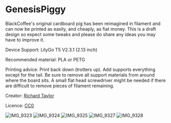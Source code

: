 # GenesisPiggy

BlackCoffee's original cardboard pig has been reimagined in filament and can now be printed as easily, and cheaply, as fiat money. This is a draft design so expect some tweaks and please do share any ideas you may have to improve it.

Device Support: LilyGo T5 V2.3.1 (2.13 inch)

Recommended material: PLA or PETG

Printing advice: Print back down (trotters up). Add supports everything except for the tail. Be sure to remove all support materials from around where the board sits. A small flat head screwdriver might be needed if there are difficult to remove pieces of filament remaining.

Creator: [Richard Taylor](https://njump.me/npub1dwekunm9w9agazkwcq88ymxmj0j3qgxcu4mwfqnjqvyusa9cuxrs0wsqel)

Licence: [CC0](https://creativecommons.org/publicdomain/zero/1.0/)


![IMG_9323](https://github.com/user-attachments/assets/e4eecba6-36b8-4c5d-a20f-6be257f9fd44)
![IMG_9324](https://github.com/user-attachments/assets/33b60003-f618-439f-9861-42db6528be8e)
![IMG_9325](https://github.com/user-attachments/assets/97c0f7a8-2aa9-4c08-8b72-6677688667d1)
![IMG_9327](https://github.com/user-attachments/assets/eefd5d17-3baa-4886-ab7e-44e50415b38d)
![IMG_9328](https://github.com/user-attachments/assets/b196aedb-6316-4ee8-897a-38e3bae0d90d)
